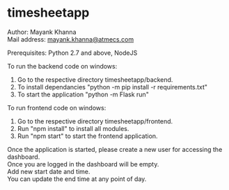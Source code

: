# timesheetapp

Author: Mayank Khanna\
Mail address: mayank.khanna@atmecs.com

Prerequisites: Python 2.7 and above, NodeJS

To run the backend code on windows:
1. Go to the respective directory timesheetapp/backend.
2. To install dependancies "python -m pip install -r requirements.txt"
3. To start the application "python -m Flask run"

To run frontend code on windows:
1. Go to the respective directory timesheetapp/frontend.
2. Run "npm install" to install all modules.
3. Run "npm start" to start the frontend application.

Once the application is started, please create a new user for accessing the dashboard.\
Once you are logged in the dashboard will be empty.\
Add new start date and time.\
You can update the end time at any point of day.

